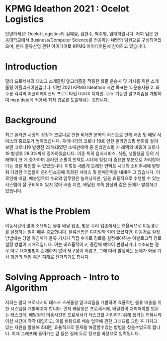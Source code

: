 # KPMG Ideathon 2021 : Ocelot Logistics

안녕하세요! Ocelot Logistics의 김예람, 김현수, 박주명, 임태하입니다. 저희 팀은 한동대학교에서 Business/Computer Science를 전공하는 네명의 팀원으로 구성되어있으며, 현재 물류산업 관련 아이디어로 KPMG 아이디어톤에 참여하고 있습니다.

# Introduction
멀티 프로세서의 태스크 스케줄링 알고리즘을 적용한 화물 운송사 및 기사를 위한 스케줄링 어플리케이션입니다. 이번 2021 KPMG Ideathon 시연 목표는 1. 운송사용 2. 화주용 각각의 어플리케이션의 프로토타입 UI/UX 디자인, 주요 기능인 알고리즘을 개발하여 map data에 적용해 최적 경로를 도출해내는 것입니다.

# Background
최근 온라인 시장의 성장과 코로나로 인한 비대면 문화의 확산으로 인해 배송 및 배달 서비스의 중요도가 높아졌습니다. 우리나라의 코로나 19로 인한 온라인쇼핑 변화를 살펴보면 코로나19 발생전 22%대였던 소매판매액 중 온라인쇼핑 거 래액의 비중이 코로나19 발생후 28.3%까지 증가하였습니다. 이중 특히 음식서비스, 식품, 생활용품 등의 거래액이 크 게 증가하며 온라인 쇼핑이 언택트 시대에 점점 더 중요한 부분으로 자리잡아가는 것을 확인할 수 있었습니다. 이렇듯 새롭게 도래한 언택트 시대의 소비추세에 발맞춰 다양한 기업들이 온라인쇼핑에 특화된 서비스 및 판매전략을 내세우 고 있습니다. 이로인해 배달, 배송업무의 수요와 업무량은 늘어났지만, 일을 효율적으로 수행할 수 있는 시스템이 잘 구비되어 있지 않아 배송 지연, 배달원 부족 현상과 같은 문제가 발생하고 있습니다.

# What is the Problem
이동시간이 많이 소요되는 물류 배달 업종, 방문 수리 업종에서는 효율적으로 이동경로를 설정하는 일이 매우 중요합니다. 물류산업은 디지털화 되어 있었지만, 이동경로 설정방법에는 당일 아침마다 물류 기사가 직접 수기로 경로를 설정해야하는 아날로그적 경로설정 방법이 지배적입니다. 이는 비효율적이고, 중간에 예약이 변경되거나 취소되는 경우 따로 대처방법이 존재하지 않아 재구성이 어렵고, 그에 따라 발생하는 문제가 화물 기사 개인의 책임 혹은 피해로 전가되기도 합니다.

# Solving Approach - Intro to Algorithm
저희는 멀티 프로세서의 태스크 스케줄링 알고리즘을 개발하여 효율적인 물류 배송을 위한 시스템을 개발하고자 합니다. 먼저 배달원은 프로세서에, 배달원이 처리해야할 업무는 태스크에, 배달원의 이동시간은 프로세서가 태스크를 처리하기 위해 생기는 커뮤니케이션 시간에 각각 대입하고, 이를 바탕으로 배송 업무에 관한 그래프를 그린 후 가지고 있는 자원을 활용해 최대한 효율적으로 문제를 해결할수있는 방법을 찾을수있도록 합니다. 이때 그래프에 들어가는 값 들은 실제 도로 정보를 바탕으로 입력됩니다.

